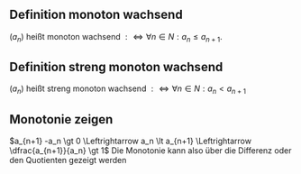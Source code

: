 ## Definition monoton wachsend

$\left(a_n\right)$ heißt monoton wachsend $: \Longleftrightarrow \forall n \in N : a_n \leq a_{n+1}$.

## Definition streng monoton wachsend

$\left(a_n\right)$ heißt streng monoton wachsend $: \Longleftrightarrow \forall n \in N : a_n<a_{n+1}$

## Monotonie zeigen

$a_{n+1} -a_n \gt 0 \Leftrightarrow a_n \lt a_{n+1} \Leftrightarrow \dfrac{a_{n+1}}{a_n} \gt 1$
Die Monotonie kann also über die Differenz oder den Quotienten gezeigt werden
